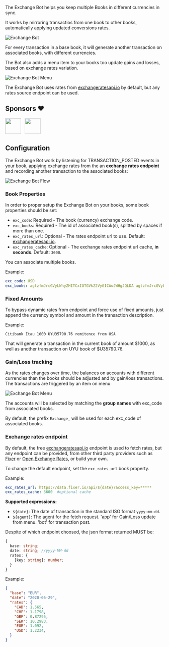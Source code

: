 The Exchange Bot helps you keep multiple Books in different currencies in sync.

It works by mirroring transactios from one book to other books, automatically applying updated conversions rates.

![Exchange Bot](https://docs.google.com/drawings/d/e/2PACX-1vTAW6vvlAPHup58L5mwdiQnUVoSxHbf890GJiHYVkLmzhAc0kaGsb8B721vc1pRFVXp2OWx8rBiACMR/pub?w=949&h=436)


For every transaction in a base book, it will generate another transaction on associated books, with different currencies.

The Bot also adds a menu item to your books too update gains and losses, based on exchange rates variation.

![Exchange Bot Menu](https://docs.google.com/drawings/d/e/2PACX-1vSA-k4mJouFSGPUc8wH2J6o67qKs7jxYkk4VygH-6WA5uwdPAw5k5Jq42MhIvznj0EszPrAlIU_pHXm/pub?w=1200&h=400)

The Exchange Bot uses rates from [exchangeratesapi.io](https://exchangeratesapi.io/) by default, but any rates source endpoint can be used.

## Sponsors ❤

[<img src='https://storage.googleapis.com/bkper-public/logos/ppv-logo.png' height='50'>](http://ppv.com.uy/)
&nbsp;
[<img src='https://storage.googleapis.com/bkper-public/logos/brain-logo.webp' height='50'>](https://www.brain.uy/)


## Configuration

The Exchange Bot work by listening for TRANSACTION_POSTED events in your book, applying exchange rates from the an **exchange rates endpoint** and recording another transaction to the associated books:

![Exchange Bot Flow](https://docs.google.com/drawings/d/e/2PACX-1vSgg3HznU8deJsYNuZx57XvOusDTg-t6MwNIBpF2RuJRMzz-eFY4LhbCP1giOaO1mR3pD3K1gvEIz5i/pub?w=960&h=416)


### Book Properties

In order to proper setup the Exchange Bot on your books, some book properties should be set:

- ```exc_code```: Required - The book (currency) exchange code.
- ```exc_books```: Required - The id of associated book(s), splitted by spaces if more than one.
- ```exc_rates_url```: Optional - The rates endpoint url to use. Default: [exchangeratesapi.io](https://exchangeratesapi.io/). 
- ```exc_rates_cache```: Optional - The exchange rates endpoint url cache, **in seconds**. Default: ```3600```.

You can associate multiple books.

Example:
```yaml
exc_code: USD
exc_books: agtzfmJrcGVyLWhyZHITCxIGTGVkZ2VyGICAwJWHgJQLDA agtzfmJrcGVyLWhyZHITCxIGTGVkZ2VyGICAwLWdrOEJDA
```

### Fixed Amounts

To bypass dynamic rates from endpoint and force use of fixed amounts, just append the currency symbol and amount in the transaction description.

Example:
```
Citibank Itau 1000 UYU35790.76 remitence from USA
```

That will generate a transaction in the current book of amount $1000, as well as another transaction on UYU book of $U35790.76.

### Gain/Loss tracking

As the rates changes over time, the balances on accounts with different currencies than the books should be adjusted and by gain/loss transactions. The transactions are triggered by an item on menu:

![Exchange Bot Menu](https://docs.google.com/drawings/d/e/2PACX-1vSA-k4mJouFSGPUc8wH2J6o67qKs7jxYkk4VygH-6WA5uwdPAw5k5Jq42MhIvznj0EszPrAlIU_pHXm/pub?w=1200&h=400)

The accounts will be selected by matching the **group names** with exc_code from associated books.

By default, the prefix ```Exchange_```  will be used for each exc_code of associated books. 


### Exchange rates endpoint

By default, the free [exchangeratesapi.io](https://exchangeratesapi.io/) endpoint is used to fetch rates, but any endpoint can be provided, from other third party providers such as [Fixer](https://fixer.io/) or [Open Exchange Rates](https://openexchangerates.org/), or build your own. 

To change the default endpoint, set the ```exc_rates_url``` book property. 

Example:
```yaml
exc_rates_url: https://data.fixer.io/api/${date}?access_key=*****
exc_rates_cache: 3600  #optional cache
```

**Supported expressions:**

- ```${date}```: The date of transaction in the standard ISO format ```yyyy-mm-dd```.
- ```${agent}```: The agent for the fetch request. 'app' for Gain/Loss update from menu. 'bot' for transaction post.


Despite of which endpoint choosed, the json format returned MUST be:

```typescript
{
  base: string;
  date: string; //yyyy-MM-dd
  rates: {
    [key: string]: number;
  }
}
```

Example:

```json
{
  "base": "EUR",
  "date": "2020-05-29",
  "rates": {
    "CAD": 1.565,
    "CHF": 1.1798,
    "GBP": 0.87295,
    "SEK": 10.2983,
    "EUR": 1.092,
    "USD": 1.2234,
  }
}


